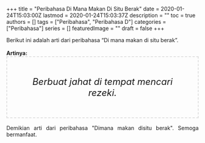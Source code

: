 +++
title = "Peribahasa Di Mana Makan Di Situ Berak"
date = 2020-01-24T15:03:00Z
lastmod = 2020-01-24T15:03:37Z
description = ""
toc = true
authors = []
tags = ["Peribahasa", "Peribahasa D"]
categories = ["Peribahasa"]
series = []
featuredImage = ""
draft = false
+++

<div dir="ltr" style="text-align: left;" trbidi="on"><div style="text-align: justify;">Berikut ini adalah arti dari peribahasa “Di mana makan di situ berak”.</div><br /><div style="text-align: justify;"><b>Artinya:</b></div><div style="border: 2px dashed #ddd; font-size: 24px; height: auto; margin: 0 auto; padding: 50px; text-align: center; width: auto;"><i>Berbuat jahat di tempat mencari rezeki.</i></div><br /><div style="text-align: justify;">Demikian arti dari peribahasa "Dimana makan disitu berak". Semoga bermanfaat.</div></div>
